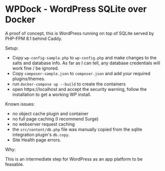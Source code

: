 # WPDock - WordPress SQLite over Docker

A proof of concept, this is WordPress running on top of SQLite served by PHP-FPM 8.1 behind Caddy.

Setup:

- Copy `wp-config-sample.php` to `wp-config.php` and make changes to the salts and database info. As far as I can tell, any database credentials will work fine / be ignored.
- Copy `composer-sample.json` to `composer.json` and add your required plugins/themes.
- run `docker-compose up --build` to create the containers
- open https://localhost and accept the security warning, follow the installation to get a working WP install.


Known issues:

- no object cache plugin and container
- no full page caching (I recommend Surge)
- no webserver request caching
- the `src/content/db.php` file was manually copied from the sqlite integration plugin's `db.copy`.
- Site Health page errors.

Why:

This is an intermediate step for WordPress as an app platform to be feasable.
